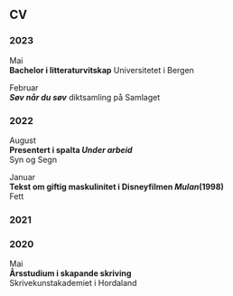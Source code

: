 ## CV

### 2023

Mai  
__Bachelor i litteraturvitskap__
Universitetet i Bergen 

Februar  
__*Søv når du søv*__
diktsamling på Samlaget  


### 2022

August  
__Presentert i spalta *Under arbeid*__  
Syn og Segn  
  
Januar  
__Tekst om giftig maskulinitet i Disneyfilmen _Mulan_(1998)__  
Fett  

### 2021


### 2020

Mai  
__Årsstudium i skapande skriving__  
Skrivekunstakademiet i Hordaland  
